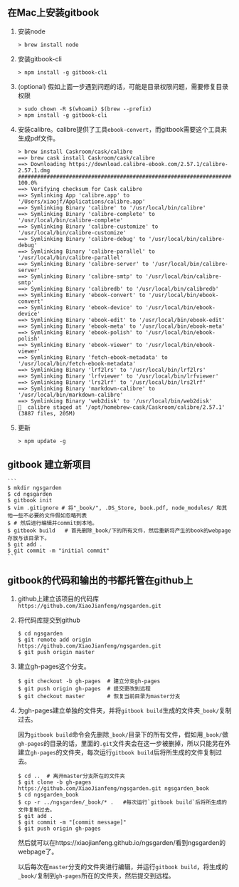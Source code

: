 
## 在Mac上安装gitbook

1. 安装node

    ```
    > brew install node
    ```

2. 安装gitbook-cli

    ```
    > npm install -g gitbook-cli
    ```

3. (optional) 假如上面一步遇到问题的话，可能是目录权限问题，需要修复目录权限

    ```
    > sudo chown -R $(whoami) $(brew --prefix)
    > npm install -g gitbook-cli
    ```

4. 安装calibre。calibre提供了工具`ebook-convert`，而gitbook需要这个工具来生成pdf文件。

    ```
    > brew install Caskroom/cask/calibre
    ==> brew cask install Caskroom/cask/calibre
    ==> Downloading https://download.calibre-ebook.com/2.57.1/calibre-2.57.1.dmg
    ######################################################################## 100.0%
    ==> Verifying checksum for Cask calibre
    ==> Symlinking App 'calibre.app' to '/Users/xiaojf/Applications/calibre.app'
    ==> Symlinking Binary 'calibre' to '/usr/local/bin/calibre'
    ==> Symlinking Binary 'calibre-complete' to '/usr/local/bin/calibre-complete'
    ==> Symlinking Binary 'calibre-customize' to '/usr/local/bin/calibre-customize'
    ==> Symlinking Binary 'calibre-debug' to '/usr/local/bin/calibre-debug'
    ==> Symlinking Binary 'calibre-parallel' to '/usr/local/bin/calibre-parallel'
    ==> Symlinking Binary 'calibre-server' to '/usr/local/bin/calibre-server'
    ==> Symlinking Binary 'calibre-smtp' to '/usr/local/bin/calibre-smtp'
    ==> Symlinking Binary 'calibredb' to '/usr/local/bin/calibredb'
    ==> Symlinking Binary 'ebook-convert' to '/usr/local/bin/ebook-convert'
    ==> Symlinking Binary 'ebook-device' to '/usr/local/bin/ebook-device'
    ==> Symlinking Binary 'ebook-edit' to '/usr/local/bin/ebook-edit'
    ==> Symlinking Binary 'ebook-meta' to '/usr/local/bin/ebook-meta'
    ==> Symlinking Binary 'ebook-polish' to '/usr/local/bin/ebook-polish'
    ==> Symlinking Binary 'ebook-viewer' to '/usr/local/bin/ebook-viewer'
    ==> Symlinking Binary 'fetch-ebook-metadata' to '/usr/local/bin/fetch-ebook-metadata'
    ==> Symlinking Binary 'lrf2lrs' to '/usr/local/bin/lrf2lrs'
    ==> Symlinking Binary 'lrfviewer' to '/usr/local/bin/lrfviewer'
    ==> Symlinking Binary 'lrs2lrf' to '/usr/local/bin/lrs2lrf'
    ==> Symlinking Binary 'markdown-calibre' to '/usr/local/bin/markdown-calibre'
    ==> Symlinking Binary 'web2disk' to '/usr/local/bin/web2disk'
    🍺  calibre staged at '/opt/homebrew-cask/Caskroom/calibre/2.57.1' (3887 files, 205M)
    ```

5. 更新

    `> npm update -g`

## gitbook 建立新项目

    ```
    $ mkdir ngsgarden
    $ cd ngsgarden
    $ gitbook init
    $ vim .gitignore # 将"_book/", .DS_Store, book.pdf, node_modules/ 和其他一些不必要的文件假如忽略列表
    $ # 然后进行编辑并commit到本地。
    $ gitbook build   # 首先删除_book/下的所有文件，然后重新将产生的book的webpage存放与该目录下。
    $ git add .
    $ git commit -m "initial commit" 
    ```



## gitbook的代码和输出的书都托管在github上

1. github上建立该项目的代码库 `https://github.com/XiaoJianfeng/ngsgarden.git`

2. 将代码库提交到github

    ```
    $ cd ngsgarden
    $ git remote add origin https://github.com/XiaoJianfeng/ngsgarden.git
    $ git push origin master
    ```

3. 建立gh-pages这个分支。

    ```
    $ git checkout -b gh-pages  # 建立分支gh-pages
    $ git push origin gh-pages  # 提交更改到远程
    $ git checkout master       # 恢复当前目录为master分支
    ```

4. 为gh-pages建立单独的文件夹，并将`gitbook build`生成的文件夹`_book/`复制过去。

    因为`gitbook build`命令会先删除`_book/`目录下的所有文件，假如用`_book/`做`gh-pages`的目录的话，里面的`.git`文件夹会在这一步被删掉，所以只能另在外建立`gh-pages`的文件夹，每次运行`gitbook build`后将所生成的文件复制过去。

    ```
    $ cd ..  # 离开master分支所在的文件夹
    $ git clone -b gh-pages https://github.com/XiaoJianfeng/ngsgarden.git ngsgarden_book
    $ cd ngsgarden_book
    $ cp -r ../ngsgarden/_book/* .   #每次运行`gitbook build`后将所生成的文件复制过去。
    $ git add .
    $ git commit -m "[commit message]"
    $ git push origin gh-pages
    ```

    然后就可以在https://xiaojianfeng.github.io/ngsgarden/看到ngsgarden的webpage了。

    以后每次在`master`分支的文件夹进行编辑，并运行`gitbook build`，将生成的`_book/`复制到`gh-pages`所在的文件夹，然后提交到远程。
